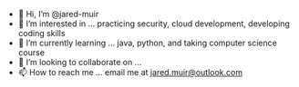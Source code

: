 - 👋 Hi, I’m @jared-muir
- 👀 I’m interested in ... practicing security, cloud development, developing coding skills
- 🌱 I’m currently learning ... java, python, and taking computer science course
- 💞️ I’m looking to collaborate on ...
- 📫 How to reach me ... email me at jared.muir@outlook.com

<!---
jared-muir/jared-muir is a ✨ special ✨ repository because its `README.md` (this file) appears on your GitHub profile.
You can click the Preview link to take a look at your changes.
--->
